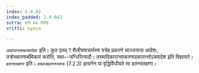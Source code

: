 ```yaml
---
index: 2.4.42
index_padded: 2.4.042
sutra: हनो वध लिङि
vritti: nyasa

---
```

`अकारान्तश्चायमादेशः` इति। कुत एतत् ? शैलीयमाचार्यस्य यत्रेह प्रकरणे व्यञ्जनान्त आदेशः, तत्रोच्चारणार्थमिकारं करोति, यथा--जग्धिरित्यादौ। तस्मादिकारान्ताकरणादकारान्तोऽयमादेश इति विज्ञायते। `हलन्तलक्षणा` इति। `वदव्रजहलन्तस्याचः` (7.2.3) इत्यनेन या वृद्धिर्विधीयते सा हलन्तलक्षणा।
